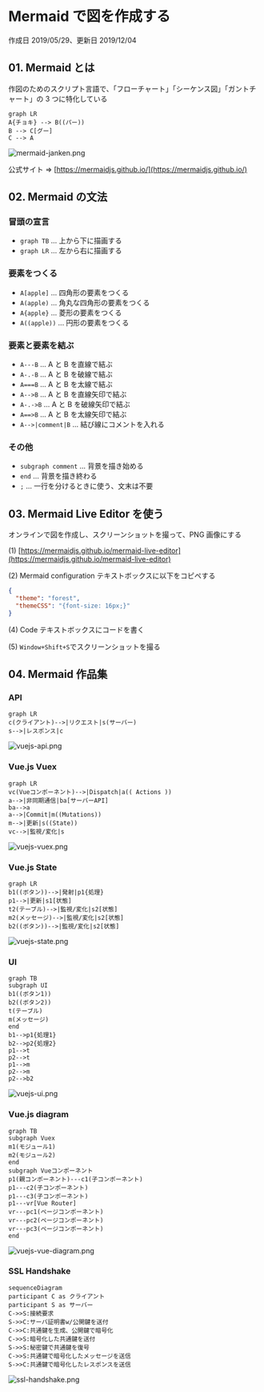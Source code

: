 # Mermaid で図を作成する

作成日 2019/05/29、更新日 2019/12/04

## 01. Mermaid とは

作図のためのスクリプト言語で、「フローチャート」「シーケンス図」「ガントチャート」の 3 つに特化している

```text
graph LR
A{チョキ} --> B((パー))
B --> C[グー]
C --> A
```

![mermaid-janken.png](https://imgur.com/ic81BTm.png)

公式サイト => [https://mermaidjs.github.io/](https://mermaidjs.github.io/)

## 02. Mermaid の文法

### 冒頭の宣言

- `graph TB` ... 上から下に描画する
- `graph LR` ... 左から右に描画する

### 要素をつくる

- `A[apple]` ... 四角形の要素をつくる
- `A(apple)` ... 角丸な四角形の要素をつくる
- `A{apple}` ... 菱形の要素をつくる
- `A((apple))` ... 円形の要素をつくる

### 要素と要素を結ぶ

- `A---B` ... A と B を直線で結ぶ
- `A-.-B` ... A と B を破線で結ぶ
- `A===B` ... A と B を太線で結ぶ
- `A-->B` ... A と B を直線矢印で結ぶ
- `A-.->B` ... A と B を破線矢印で結ぶ
- `A==>B` ... A と B を太線矢印で結ぶ
- `A-->|comment|B` ... 結び線にコメントを入れる

### その他

- `subgraph comment` ... 背景を描き始める
- `end` ... 背景を描き終わる
- `;` ... 一行を分けるときに使う、文末は不要

## 03. Mermaid Live Editor を使う

オンラインで図を作成し、スクリーンショットを撮って、PNG 画像にする

(1) [https://mermaidjs.github.io/mermaid-live-editor](https://mermaidjs.github.io/mermaid-live-editor)

(2) Mermaid configuration テキストボックスに以下をコピペする

```json
{
  "theme": "forest",
  "themeCSS": "{font-size: 16px;}"
}
```

(4) Code テキストボックスにコードを書く

(5) `Window+Shift+S`でスクリーンショットを撮る

## 04. Mermaid 作品集

### API

```text
graph LR
c(クライアント)-->|リクエスト|s(サーバー)
s-->|レスポンス|c
```

![vuejs-api.png](https://imgur.com/N5285pG.png)

### Vue.js Vuex

```text
graph LR
vc(Vueコンポーネント)-->|Dispatch|a(( Actions ))
a-->|非同期通信|ba[サーバーAPI]
ba-->a
a-->|Commit|m((Mutations))
m-->|更新|s((State))
vc-->|監視/変化|s
```

![vuejs-vuex.png](https://imgur.com/kbJlg2g.png)

### Vue.js State

```text
graph LR
b1((ボタン))-->|発射|p1{処理}
p1-->|更新|s1[状態]
t2(テーブル)-->|監視/変化|s2[状態]
m2(メッセージ)-->|監視/変化|s2[状態]
b2((ボタン))-->|監視/変化|s2[状態]
```

![vuejs-state.png](https://imgur.com/gGeXjk4.png)

### UI

```text
graph TB
subgraph UI
b1((ボタン1))
b2((ボタン2))
t(テーブル)
m(メッセージ)
end
b1-->p1{処理1}
b2-->p2{処理2}
p1-->t
p2-->t
p1-->m
p2-->m
p2-->b2
```

![vuejs-ui.png](https://imgur.com/CjnWSRB.png)

### Vue.js diagram

```text
graph TB
subgraph Vuex
m1(モジュール1)
m2(モジュール2)
end
subgraph Vueコンポーネント
p1(親コンポーネント)---c1(子コンポーネント)
p1---c2(子コンポーネント)
p1---c3(子コンポーネント)
p1---vr[Vue Router]
vr---pc1(ページコンポーネント)
vr---pc2(ページコンポーネント)
vr---pc3(ページコンポーネント)
end
```

![vuejs-vue-diagram.png](https://imgur.com/pj3ny5E.png)

### SSL Handshake

```text
sequenceDiagram
participant C as クライアント
participant S as サーバー
C->>S:接続要求
S->>C:サーバ証明書w/公開鍵を送付
C->>C:共通鍵を生成、公開鍵で暗号化
C->>S:暗号化した共通鍵を送付
S->>S:秘密鍵で共通鍵を復号
C->>S:共通鍵で暗号化したメッセージを送信
S->>C:共通鍵で暗号化したレスポンスを送信
```

![ssl-handshake.png](https://imgur.com/KcdD0ZF.png)
